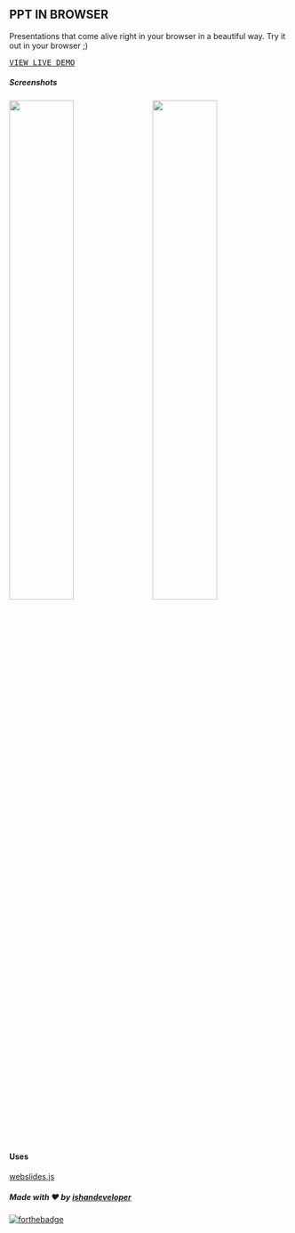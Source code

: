 ## PPT IN BROWSER
Presentations that come alive right in your browser in a beautiful way. Try it out in your browser ;)

<pre><a href="https://ishandeveloper.com/PPT-In-Browser/">VIEW LIVE DEMO</a></pre>

##### Screenshots

<img src="https://github.com/ishandeveloper/PPT-In-Browser/blob/master/images/screenshots/1.png?raw=false" width="48%">&nbsp;&nbsp;&nbsp;&nbsp;<img src="https://github.com/ishandeveloper/PPT-In-Browser/blob/master/images/screenshots/2.png?raw=false" width="48%">

#### Uses
  [webslides.js](https://github.com/webslides/webslides/)

##### Made with ♥ by <a href="https://github.com/ishandeveloper">ishandeveloper</a>

[![forthebadge](https://forthebadge.com/images/badges/built-with-love.svg)](https://github.com/ishandeveloper)
